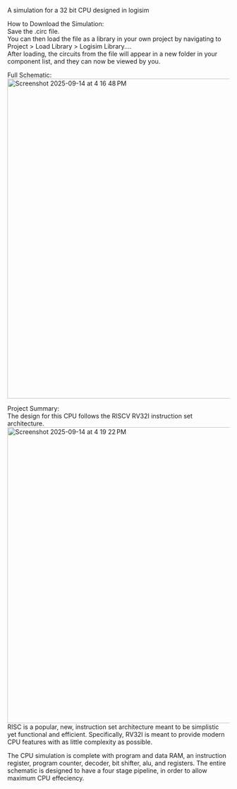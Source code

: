 A simulation for a 32 bit CPU designed in logisim

How to Download the Simulation:  
Save the .circ file.  
You can then load the file as a library in your own project by navigating to Project > Load Library > Logisim Library....  
After loading, the circuits from the file will appear in a new folder in your component list, and they can now be viewed by you.  

Full Schematic:
<img width="1043" height="725" alt="Screenshot 2025-09-14 at 4 16 48 PM" src="https://github.com/user-attachments/assets/83ec3058-3421-4b7d-91ab-b3d00485dea8" />  

Project Summary:  
The design for this CPU follows the RISCV RV32I instruction set architecture.  
<img width="520" height="671" alt="Screenshot 2025-09-14 at 4 19 22 PM" src="https://github.com/user-attachments/assets/163c8d9d-41d3-430c-8457-35127e9b0c23" />  
RISC is a popular, new, instruction set architecture meant to be simplistic yet functional and efficient. Specifically, RV32I is meant to provide modern CPU features with as little complexity as possible.  

The CPU simulation is complete with program and data RAM, an instruction register, program counter, decoder, bit shifter, alu, and registers. The entire schematic is designed to have a four stage pipeline, in order to allow maximum CPU effeciency.
